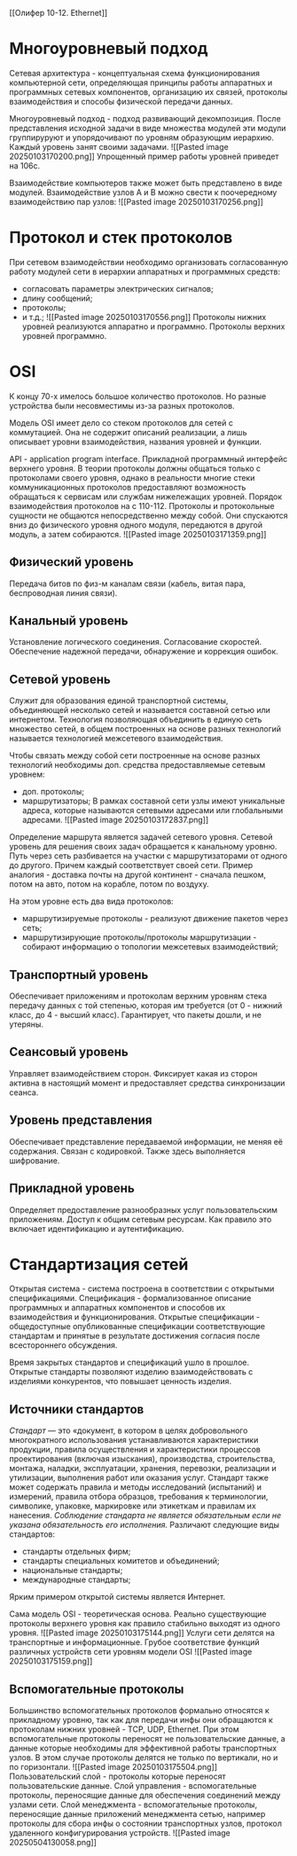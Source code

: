 [[Олифер 10-12. Ethernet]]
# Многоуровневый подход
Сетевая архитектура - концептуальная схема функционирования компьютерной сети, определяющая принципы работы аппаратных и программных сетевых компонентов, организацию их связей, протоколы взаимодействия и способы физической передачи данных.

Многоуровневый подход - подход развивающий декомпозиция. После представления исходной задачи в виде множества модулей эти модули группируруют и упорядочивают по уровням образующим иерархию. Каждый уровень занят своими задачами.
![[Pasted image 20250103170200.png]]
Упрощенный пример работы уровней приведет на 106с.

Взаимодействие компьютеров также может быть представлено в виде модулей.
Взаимодействие узлов А и В можно свести к поочередному взаимодействию пар узлов:
![[Pasted image 20250103170256.png]]

# Протокол и стек протоколов
При сетевом взаимодействии необходимо организовать согласованную работу модулей сети в иерархии аппаратных и программных средств:
- согласовать параметры электрических сигналов;
- длину сообщений;
- протоколы;
- и т.д.;
![[Pasted image 20250103170556.png]]
Протоколы нижних уровней реализуются аппаратно и программно. Протоколы верхних уровней программно.
# OSI
К концу 70-х имелось большое количество протоколов. Но разные устройства были несовместимы из-за разных протоколов.

Модель OSI имеет дело со стеком протоколов для сетей с коммутацией. Она не содержит описаний реализации, а лишь описывает уровни взаимодействия, названия уровней и функции.

API - application program interface. Прикладной программный интерфейс верхнего уровня. В теории протоколы должны общаться только с протоколами своего уровня, однако в реальности многие стеки коммуникационных протоколов предоставляют возможность обращаться к сервисам или службам нижележащих уровней.
Порядок взаимодействия протоколов на с 110-112. Протоколы и протокольные сущности не общаются непосредственно между собой. Они спускаются вниз до физического уровня одного модуля, передаются в другой модуль, а затем собираются.
![[Pasted image 20250103171359.png]]
## Физический уровень
Передача битов по физ-м каналам связи (кабель, витая пара, беспроводная линия связи).
## Канальный уровень
Установление логического соединения.
Согласование скоростей.
Обеспечение надежной передачи, обнаружение и коррекция ошибок.
## Сетевой уровень
Служит для образования единой  транспортной системы, объединяющей несколько сетей и называется составной сетью или интернетом.
Технология позволяющая объединить в единую сеть множество сетей, в общем построенных на основе разных технологий называется технологией межсетевого взаимодействия.

Чтобы связать между собой сети построенные на основе разных технологий необходимы доп. средства предоставляемые сетевым уровнем:
- доп. протоколы;
- маршрутизаторы;
В рамках составной сети узлы имеют уникальные адреса, которые называются сетевыми адресами или глобальными адресами.
![[Pasted image 20250103172837.png]]

Определение маршрута является задачей сетевого уровня.
Сетевой уровень для решения своих задач обращается к канальному уровню. Путь через сеть разбивается на участки с маршрутизаторами от одного до другого. Причем каждый соответствует своей сети.
Пример аналогия - доставка почты на другой континент - сначала пешком, потом на авто, потом на корабле, потом по воздуху.

На этом уровне есть два вида протоколов:
- маршрутизируемые протоколы - реализуют движение пакетов через сеть;
- маршрутизирующие протоколы/протоколы маршрутизации - собирают информацию о топологии межсетевых взаимодействий;
## Транспортный уровень
Обеспечивает приложениям и протоколам верхним уровням стека передачу данных с той степенью, которая им требуется (от 0 - нижний класс, до 4 - высший класс).
Гарантирует, что пакеты дошли, и не утеряны.
## Сеансовый уровень
Управляет взаимодействием сторон. Фиксирует какая из сторон активна в настоящий момент и предоставляет средства синхронизации сеанса.
## Уровень представления
Обеспечивает представление передаваемой информации, не меняя её содержания.
Связан с кодировкой.
Также здесь выполняется шифрование.
## Прикладной уровень
Определяет предоставление разнообразных услуг пользовательским приложениям. Доступ к общим сетевым ресурсам. Как правило это включает идентификацию и аутентификацию.

# Стандартизация сетей
Открытая система - система построена в соответствии с открытыми спецификациями.
Спецификация - формализованное описание программных и аппаратных компонентов и способов их взаимодействия и функционирования.
Открытые спецификации - общедоступные опубликованные спецификации соответствующие стандартам и принятые в результате достижения согласия после всестороннего обсуждения.

Время закрытых стандартов и спецификаций ушло в прошлое. Открытые стандарты позволяют изделию взаимодействовать с изделиями конкурентов, что повышает ценность изделия.

## Источники стандартов
*Стандарт* — это «документ, в котором в целях добровольного многократного использования устанавливаются характеристики продукции, правила осуществления и характеристики процессов проектирования (включая изыскания), производства, строительства, монтажа, наладки, эксплуатации, хранения, перевозки, реализации и утилизации, выполнения работ или оказания услуг. Стандарт также может содержать правила и методы исследований (испытаний) и измерений, правила отбора образцов, требования к терминологии, символике, упаковке, маркировке или этикеткам
и правилам их нанесения.
*Соблюдение стандарта не является обязательным если не указана обязательность его исполнения.*
Различают следующие виды стандартов:
- стандарты отдельных фирм;
- стандарты специальных комитетов и объединений;
- национальные стандарты;
- международные стандарты;

Ярким примером открытой системы является Интернет. 

Сама модель OSI - теоретическая основа. Реально существующие протоколы верхнего уровня как правило стабильно выходят из одного уровня.
![[Pasted image 20250103175144.png]]
Услуги сети делятся на транспортные и информационные.
Грубое соответствие функций различных устройств сети уровням модели OSI
![[Pasted image 20250103175159.png]]
## Вспомогательные протоколы
Большинство вспомогательных протоколов формально относятся к прикладному уровню, так как для передачи инфы они обращаются к протоколам нижних уровней - TCP, UDP, Ethernet.
При этом вспомогательные протоколы переносят не пользовательские данные, а данные которые необходимы для эффективной работы транспортных узлов.
В этом случае протоколы делятся не только по вертикали, но и по горизонтали.
![[Pasted image 20250103175504.png]]
Пользовательский слой - протоколы которые переносят пользовательские данные.
Слой управления - вспомогательные протоколы, переносящие данные для обеспечения соединений между узлами сети.
Слой менеджмента - вспомогательные протоколы, переносящие данные приложений менеджмента сетью, например протоколы для сбора инфы о состоянии транспортных узлов, протокол удаленного конфигурирования устройств.
![[Pasted image 20250504130058.png]]